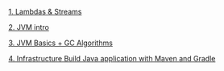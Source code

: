[1. Lambdas & Streams](lesson01/lambdas.md)

[2. JVM intro](lesson02/jvm.md)

[3. JVM Basics + GC Algorithms](lesson03/gc.md)

[4. Infrastructure Build Java application with Maven and Gradle](lesson04/maven_gradle.md)

[]()

[]()

[]()

[]()

[]()

